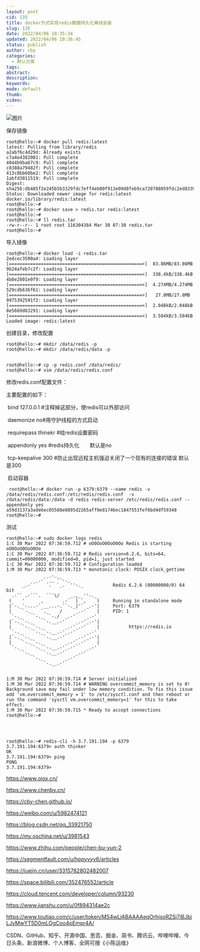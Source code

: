 ```yaml
---
layout: post
cid: 135
title: docker方式实现redis数据持久化离线安装
slug: 135
date: 2022/04/06 10:35:34
updated: 2022/04/06 10:36:45
status: publish
author: cby
categories: 
  - 默认分类
tags: 
abstract: 
description: 
keywords: 
mode: default
thumb: 
video: 
---
```



![图片](https://p3-juejin.byteimg.com/tos-cn-i-k3u1fbpfcp/5fb9968de62f47f18d2e931adf7d32e2~tplv-k3u1fbpfcp-zoom-1.image)

  

保存镜像  

  

```
root@hello:~# docker pull redis:latest
latest: Pulling from library/redis
a2abf6c4d29d: Already exists 
c7a4e4382001: Pull complete 
4044b9ba67c9: Pull complete 
c8388a79482f: Pull complete 
413c8bb60be2: Pull complete 
1abfd3011519: Pull complete 
Digest: sha256:db485f2e245b5b3329fdc7eff4eb00f913e09d8feb9ca720788059fdc2ed8339
Status: Downloaded newer image for redis:latest
docker.io/library/redis:latest
root@hello:~# 
root@hello:~# docker save > redis.tar redis:latest 
root@hello:~# 
root@hello:~# ll redis.tar 
-rw-r--r-- 1 root root 116304384 Mar 30 07:30 redis.tar
root@hello:~#
```

  

导入镜像

```
root@hello:~# docker load -i redis.tar 
2edcec3590a4: Loading layer [==================================================>]  83.86MB/83.86MB
9b24afeb7c2f: Loading layer [==================================================>]  338.4kB/338.4kB
4b8e2801e0f9: Loading layer [==================================================>]  4.274MB/4.274MB
529cdb636f61: Loading layer [==================================================>]   27.8MB/27.8MB
9975392591f2: Loading layer [==================================================>]  2.048kB/2.048kB
8e5669d83291: Loading layer [==================================================>]  3.584kB/3.584kB
Loaded image: redis:latest
```

  

创建目录，修改配置

```
root@hello:~# mkdir /data/redis -p
root@hello:~# mkdir /data/redis/data -p


root@hello:~# cp -p redis.conf /data/redis/
root@hello:~# vim /data/redis/redis.conf
```

  

修改redis.conf配置文件：

主要配置的如下：

  

 bind 127.0.0.1 #注释掉这部分，使redis可以外部访问

 daemonize no#用守护线程的方式启动

 requirepass thinekr #给redis设置密码

 appendonly yes #redis持久化　　默认是no

 tcp-keepalive 300 #防止出现远程主机强迫关闭了一个现有的连接的错误 默认是300

  

 启动容器

```
 root@hello:~# docker run -p 6379:6379 --name redis -v /data/redis/redis.conf:/etc/redis/redis.conf  -v /data/redis/data:/data -d redis redis-server /etc/redis/redis.conf --appendonly yes
a59d3137a3ade6ec05588e0895d2265aff0e81746ec1847553fef6bd4df59348
root@hello:~#
```

  

测试

```
root@hello:~# sudo docker logs redis
1:C 30 Mar 2022 07:36:59.712 # oO0OoO0OoO0Oo Redis is starting oO0OoO0OoO0Oo
1:C 30 Mar 2022 07:36:59.712 # Redis version=6.2.6, bits=64, commit=00000000, modified=0, pid=1, just started
1:C 30 Mar 2022 07:36:59.712 # Configuration loaded
1:M 30 Mar 2022 07:36:59.713 * monotonic clock: POSIX clock_gettime
                _._                                                  
           _.-``__ ''-._                                             
      _.-``    `.  `_.  ''-._           Redis 6.2.6 (00000000/0) 64 bit
  .-`` .-```.  ```\/    _.,_ ''-._                                  
 (    '      ,       .-`  | `,    )     Running in standalone mode
 |`-._`-...-` __...-.``-._|'` _.-'|     Port: 6379
 |    `-._   `._    /     _.-'    |     PID: 1
  `-._    `-._  `-./  _.-'    _.-'                                   
 |`-._`-._    `-.__.-'    _.-'_.-'|                                  
 |    `-._`-._        _.-'_.-'    |           https://redis.io       
  `-._    `-._`-.__.-'_.-'    _.-'                                   
 |`-._`-._    `-.__.-'    _.-'_.-'|                                  
 |    `-._`-._        _.-'_.-'    |                                  
  `-._    `-._`-.__.-'_.-'    _.-'                                   
      `-._    `-.__.-'    _.-'                                       
          `-._        _.-'                                           
              `-.__.-'                                               


1:M 30 Mar 2022 07:36:59.714 # Server initialized
1:M 30 Mar 2022 07:36:59.714 # WARNING overcommit_memory is set to 0! Background save may fail under low memory condition. To fix this issue add 'vm.overcommit_memory = 1' to /etc/sysctl.conf and then reboot or run the command 'sysctl vm.overcommit_memory=1' for this to take effect.
1:M 30 Mar 2022 07:36:59.715 * Ready to accept connections
root@hello:~#




root@hello:~# redis-cli -h 3.7.191.194 -p 6379
3.7.191.194:6379> auth thinker
OK
3.7.191.194:6379> ping
PONG
3.7.191.194:6379>
```

  



  

https://www.oiox.cn/

https://www.chenby.cn/

https://cby-chen.github.io/

https://weibo.com/u/5982474121

https://blog.csdn.net/qq_33921750

https://my.oschina.net/u/3981543

https://www.zhihu.com/people/chen-bu-yun-2

https://segmentfault.com/u/hppyvyv6/articles

https://juejin.cn/user/3315782802482007

https://space.bilibili.com/352476552/article

https://cloud.tencent.com/developer/column/93230

https://www.jianshu.com/u/0f894314ae2c

https://www.toutiao.com/c/user/token/MS4wLjABAAAAeqOrhjsoRZSj7iBJbjLJyMwYT5D0mLOgCoo4pEmpr4A/

CSDN、GitHub、知乎、开源中国、思否、掘金、简书、腾讯云、哔哩哔哩、今日头条、新浪微博、个人博客、全网可搜《小陈运维》